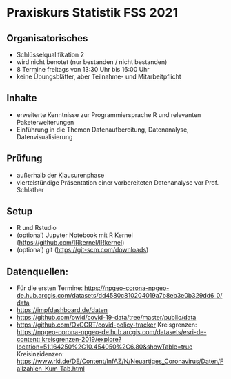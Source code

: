 # Praxiskurs Statistik FSS 2021
## Organisatorisches
* Schlüsselqualifikation 2
* wird nicht benotet (nur bestanden / nicht bestanden)
* 8 Termine freitags von 13:30 Uhr bis 16:00 Uhr
* keine Übungsblätter, aber Teilnahme- und Mitarbeitpflicht

## Inhalte

* erweiterte Kenntnisse zur Programmiersprache R und relevanten Paketerweiterungen
* Einführung in die Themen Datenaufbereitung, Datenanalyse, Datenvisualisierung

## Prüfung

* außerhalb der Klausurenphase
* viertelstündige Präsentation einer vorbereiteten Datenanalyse vor Prof. Schlather

## Setup

* R und Rstudio
* (optional) Jupyter Notebook mit R Kernel (https://github.com/IRkernel/IRkernel)
* (optional) git (https://git-scm.com/downloads)

## Datenquellen:
* Für die ersten Termine: https://npgeo-corona-npgeo-de.hub.arcgis.com/datasets/dd4580c810204019a7b8eb3e0b329dd6_0/data
* https://impfdashboard.de/daten
* https://github.com/owid/covid-19-data/tree/master/public/data 
* https://github.com/OxCGRT/covid-policy-tracker
Kreisgrenzen:
https://npgeo-corona-npgeo-de.hub.arcgis.com/datasets/esri-de-content::kreisgrenzen-2019/explore?location=51.164250%2C10.454050%2C6.80&showTable=true
Kreisinzidenzen:
https://www.rki.de/DE/Content/InfAZ/N/Neuartiges_Coronavirus/Daten/Fallzahlen_Kum_Tab.html
